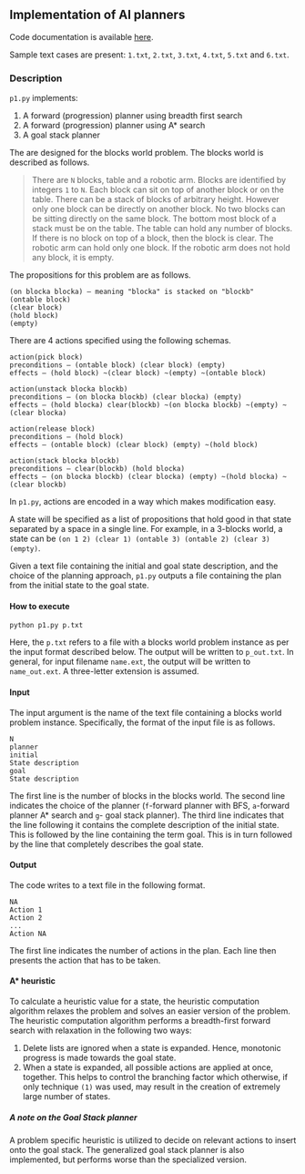 ## Implementation of AI planners

Code documentation is available <a href="http://tushar-agarwal.github.io/ai-planners/" target="_blank">here</a>.

Sample text cases are present: `1.txt`, `2.txt`, `3.txt`, `4.txt`, `5.txt` and `6.txt`.

### Description

`p1.py` implements:

1. A forward (progression) planner using breadth first search
2. A forward (progression) planner using A* search
3. A goal stack planner

The are designed for the blocks world problem. The blocks world is described as follows.

> There are `N` blocks, table and a robotic arm. Blocks are identified by integers `1` to `N`. Each block can sit on top of another block or on the table. There can be a stack of blocks of arbitrary height. However only one block can be directly on another block. No two blocks can be sitting directly on the same block. The bottom most block of a stack must be on the table. The table can hold any number of blocks. If there is no block on top of a block, then the block is clear. The robotic arm can hold only one block. If the robotic arm does not hold any block, it is empty.

The propositions for this problem are as follows.

```
(on blocka blocka) – meaning "blocka" is stacked on "blockb" 
(ontable block)
(clear block)
(hold block)
(empty)
```

There are 4 actions specified using the following schemas.

```
action(pick block)
preconditions – (ontable block) (clear block) (empty)
effects – (hold block) ~(clear block) ~(empty) ~(ontable block)
```

```
action(unstack blocka blockb)
preconditions – (on blocka blockb) (clear blocka) (empty)
effects – (hold blocka) clear(blockb) ~(on blocka blockb) ~(empty) ~(clear blocka)
```

```
action(release block)
preconditions – (hold block)
effects – (ontable block) (clear block) (empty) ~(hold block)
```

```
action(stack blocka blockb)
preconditions – clear(blockb) (hold blocka)
effects – (on blocka blockb) (clear blocka) (empty) ~(hold blocka) ~(clear blockb)
```

In `p1.py`, actions are encoded in a way which makes modification easy.

A state will be specified as a list of propositions that hold good in that state separated by a space in a single line. For example, in a 3-blocks world, a state can be `(on 1 2) (clear 1) (ontable 3) (ontable 2) (clear 3) (empty)`.

Given a text file containing the initial and goal state description, and the choice of the planning approach, `p1.py` outputs a file containing the plan from the initial state to the goal state.

#### How to execute  
`python p1.py p.txt`

Here, the `p.txt` refers to a file with a blocks world problem instance as per the input format described below. The output will be written to `p_out.txt`. In general, for input filename `name.ext`, the output will be written to `name_out.ext`. A three-letter extension is assumed. 

#### Input  
The input argument is the name of the text file containing a blocks world problem instance. Specifically, the format of the input file is as follows.

```
N
planner
initial
State description
goal
State description
```

The first line is the number of blocks in the blocks world. The second line indicates the choice of the planner (`f`-forward planner with BFS, `a`-forward planner A* search and `g`- goal stack planner). The third line indicates that the line following it contains the complete description of the initial state. This is followed by the line containing the term goal. This is in turn followed by the line that completely describes the goal state.

#### Output
The code writes to a text file in the following format.

```
NA
Action 1
Action 2
...
Action NA
```

The first line indicates the number of actions in the plan. Each line then presents the action that has to be taken. 

#### A* heuristic

To calculate a heuristic value for a state, the heuristic computation algorithm relaxes the problem and solves an easier version of the problem. The heuristic computation algorithm performs a breadth-first forward search with relaxation in the following two ways:

1. Delete lists are ignored when a state is expanded. Hence, monotonic progress is made
towards the goal state.
2. When a state is expanded, all possible actions are applied at once, together. This helps to
control the branching factor which otherwise, if only technique `(1)` was used, may result in the creation of extremely large number of states.

##### A note on the Goal Stack planner

A problem specific heuristic is utilized to decide on relevant actions to insert onto the goal stack. The generalized goal stack planner is also implemented, but performs worse than the specialized version. 
